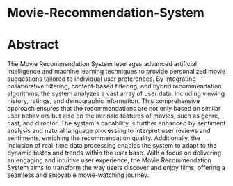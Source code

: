 # Movie-Recommendation-System

# Abstract

The Movie Recommendation System leverages advanced artificial intelligence and machine learning techniques to provide personalized movie suggestions tailored to individual user preferences. By integrating collaborative filtering, content-based filtering, and hybrid recommendation algorithms, the system analyzes a vast array of user data, including viewing history, ratings, and demographic information. This comprehensive approach ensures that the recommendations are not only based on similar user behaviors but also on the intrinsic features of movies, such as genre, cast, and director. The system's capability is further enhanced by sentiment analysis and natural language processing to interpret user reviews and sentiments, enriching the recommendation quality. Additionally, the inclusion of real-time data processing enables the system to adapt to the dynamic tastes and trends within the user base. With a focus on delivering an engaging and intuitive user experience, the Movie Recommendation System aims to transform the way users discover and enjoy films, offering a seamless and enjoyable movie-watching journey.
